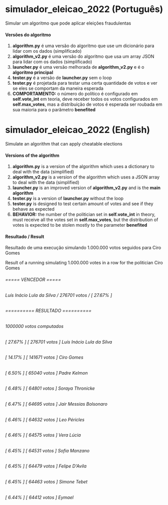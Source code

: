 

# simulador_eleicao_2022 (Português)
Simular um algoritmo que pode aplicar eleições fraudulentas

<h4>Versões do algoritmo</h4>
<ol>
  <li><b>algorithm.py</b> é uma versão do algoritmo que use um dicionário para lidar com os dados (simplificado)</li>
  <li><b>algorithm_v2.py</b> é uma versão do algoritmo que usa um array JSON para lidar com os dados (simplificado)</li>
  <li><b>launcher.py</b> é uma versão melhorada de <b>algorithm_v2.py</b> e é o <b>algoritmo principal</b></li>
  <li><b>tester.py</b> é a versão de <b>launcher.py</b> sem o loop</li>
  <li><b>tester.py</b> é projetada para testar uma certa quantidade de votos e ver se eles se comportam da maneira esperada</li>
  <li><b>COMPORTAMENTO:</b> o número do político é configurado em <b>self.vote_int</b> em teoria, deve receber todos os votos configurados em <b>self.max_votes</b>, mas a distribuição de votos é esperada ser roubada em sua maioria para o parâmetro <b>benefited</b></li>
</ol>

# simulador_eleicao_2022 (English)
Simulate an algorithm that can apply cheatable elections

<h4>Versions of the algorithm</h4>
<ol>
  <li><b>algorithm.py</b> is a version of the algorithm which uses a dictionary to deal with the data (simplified)</li>
  <li><b>algorithm_v2.py</b> is a version of the algorithm which uses a JSON array to deal with the data (simplified)</li>
  <li><b>launcher.py</b> is an improved version of <b>algorithm_v2.py</b> and is the <b>main algorithm</b></li>
  <li><b>tester.py</b> is a version of <b>launcher.py</b> without the loop</li>
  <li><b>tester.py</b> is designed to test certain amount of votes and see if they behave as expected</li>
  <li><b>BEHAVIOR:</b> the number of the politician set in <b>self.vote_int</b> in theory, must receive all the votes set in <b>self.max_votes</b>, but the distribution of votes is expected to be stolen mostly to the parameter <b>benefited</b></li>
</ol>

<h4>Resultado / Result</h4>
<p>Resultado de uma execução simulando 1.000.000 votos seguidos para Ciro Gomes</p>
<p>Result of a running simulating 1.000.000 votes in a row for the politician Ciro Gomes</p>

###### ===== VENCEDOR =====
###### Luís Inácio Lula da Silva / 276701 votos / [ 27.67% ]

###### ========== RESULTADO ==========
###### 1000000 votos computados
###### [ 27.67% ] [ 276701 votos ] Luís Inácio Lula da Silva
###### [ 14.17% ] [ 141671 votos ] Ciro Gomes
###### [ 6.50% ] [ 65040 votos ] Padre Kelmon
###### [ 6.48% ] [ 64801 votos ] Soraya Thronicke
###### [ 6.47% ] [ 64695 votos ] Jair Messias Bolsonaro
###### [ 6.46% ] [ 64632 votos ] Leo Péricles
###### [ 6.46% ] [ 64575 votos ] Vera Lúcia
###### [ 6.45% ] [ 64531 votos ] Sofia Manzano
###### [ 6.45% ] [ 64479 votos ] Felipe D'Avila
###### [ 6.45% ] [ 64463 votos ] Simone Tebet
###### [ 6.44% ] [ 64412 votos ] Eymael
